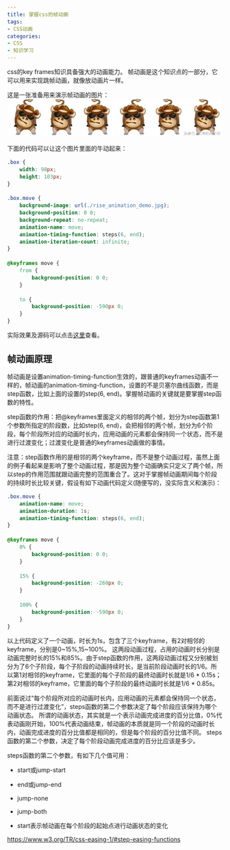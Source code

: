 ```yaml
---
title: 掌握css的帧动画
tags:
- CSS动画
categories:
- CSS
- 知识学习
---
```


css的key frames知识具备强大的动画能力。 帧动画是这个知识点的一部分，它可以用来实现跳帧动画，就像放动画片一样。 

<!-- more -->
这是一张准备用来演示帧动画的图片：
![](/images/assets/rise_animation_demo.jpg)

下面的代码可以让这个图片里面的牛动起来：
```css
.box {
	width: 98px;
	height: 103px;
}

.box.move {
	background-image: url(./rise_animation_demo.jpg);
	background-position: 0 0;
	background-repeat: no-repeat;
	animation-name: move;
	animation-timing-function: steps(6, end);
	animation-iteration-count: infinite;
}

@keyframes move {
	from {
		background-position: 0 0;
	}

	to {
		background-position: -590px 0;
	}
}
```
实际效果及源码可以点击[这里](/code/css/animation/rise_frame_animation.html)查看。

## 帧动画原理
帧动画是设置animation-timing-function生效的，跟普通的keyframes动画不一样的，帧动画的animation-timing-function，设置的不是贝塞尔曲线函数，而是step函数，比如上面的设置的step(6, end)。掌握帧动画的关键就是要掌握step函数的特性。

step函数的作用：把@keyframes里面定义的相邻的两个帧，划分为step函数第1个参数所指定的阶段数，比如step(6, end)，会把相邻的两个帧，划分为6个阶段，每个阶段所对应的动画时长内，应用动画的元素都会保持同一个状态，而不是进行过渡变化；过渡变化是普通的keyframes动画做的事情。

注意：step函数作用的是相邻的两个keyframe，而不是整个动画过程，虽然上面的例子看起来是影响了整个动画过程，那是因为整个动画确实只定义了两个帧，所以step的作用范围就跟动画完整的范围重合了。这对于掌握帧动画期间每个阶段的持续时长比较关键，假设有如下动画代码定义(随便写的，没实际含义和演示)：
```css
.box.move {
	animation-name: move;
	animation-duration: 1s;
	animation-timing-function: steps(6, end);
}

@keyframes move {
	0% {
		background-position: 0 0;
	}

	15% {
		background-position: -260px 0;
	}

	100% {
		background-position: -590px 0;
	}
}
```
以上代码定义了一个动画，时长为1s，包含了三个keyframe，有2对相邻的keyframe，分别是0~15%,15~100%。 这两段动画过程，占用的动画时长分别是动画完整时长的15%和85%。由于step函数的作用，这两段动画过程又分别被划分为了6个子阶段，每个子阶段的动画持续时长，是当前阶段动画时长的1/6。所以第1对相邻的keyframe，它里面的每个子阶段的最终动画时长就是1/6 \* 0.15s；第2对相邻的keyframe，它里面的每个子阶段的最终动画时长就是1/6 \* 0.85s。

前面说过“每个阶段所对应的动画时长内，应用动画的元素都会保持同一个状态，而不是进行过渡变化”，steps函数的第二个参数决定了每个阶段应该保持为哪个动画状态。 所谓的动画状态，其实就是一个表示动画完成进度的百分比值，0%代表动画刚开始，100%代表动画结束，帧动画的本质就是同一个阶段的动画时长内，动画完成进度的百分比值都是相同的，但是每个阶段的百分比值不同。 steps函数的第二个参数，决定了每个阶段动画完成进度的百分比应该是多少。

steps函数的第二个参数，有如下几个值可用：
* start或jump-start
* end或jump-end
* jump-none
* jump-both



* start表示帧动画在每个阶段的起始点进行动画状态的变化



https://www.w3.org/TR/css-easing-1/#step-easing-functions